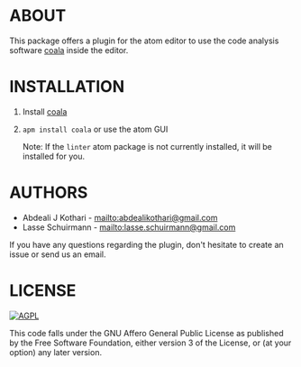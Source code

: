 # ABOUT

This package offers a plugin for the atom editor to use the code analysis
software [coala](https://github.com/coala-analyzer/coala) inside the
editor.

# INSTALLATION

1.  Install [coala](https://github.com/coala-analyzer/coala)
2.  `apm install coala` or use the atom GUI

    Note: If the `linter` atom package is not currently installed, it will be installed for you.

# AUTHORS

*   Abdeali J Kothari - <mailto:abdealikothari@gmail.com>
*   Lasse Schuirmann - <mailto:lasse.schuirmann@gmail.com>

If you have any questions regarding the plugin, don't hesitate
to create an issue or send us an email.

# LICENSE

[![AGPL](https://img.shields.io/github/license/coala-analyzer/coala.svg)](https://www.gnu.org/licenses/agpl-3.0.html)

This code falls under the GNU Affero General Public License as
published by the Free Software Foundation, either version 3 of
the License, or (at your option) any later version.
